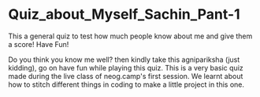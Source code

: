 # Quiz_about_Myself_Sachin_Pant-1
This a general quiz to test how much people know about me and give them a score! Have Fun!

Do you think you know me well?
then kindly take this agnipariksha (just kidding), go on have fun while playing this quiz. This is a very basic quiz made during the live class of neog.camp's first session. We learnt about how to stitch different things in coding to make a little project in this one.
